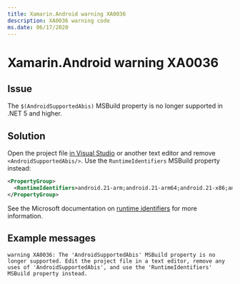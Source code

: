 ```yaml
---
title: Xamarin.Android warning XA0036
description: XA0036 warning code
ms.date: 06/17/2020
---
```

# Xamarin.Android warning XA0036

## Issue

The `$(AndroidSupportedAbis)` MSBuild property is no longer supported
in .NET 5 and higher.

## Solution

Open the project file [in Visual Studio][edit-project-files] or
another text editor and remove `<AndroidSupportedAbis/>`. Use the
`RuntimeIdentifiers` MSBuild property instead:

```xml
<PropertyGroup>
  <RuntimeIdentifiers>android.21-arm;android.21-arm64;android.21-x86;android.21-x64</RuntimeIdentifiers>
</PropertyGroup>
```

See the Microsoft documentation on [runtime identifiers][rids] for more
information.

[edit-project-files]: https://docs.microsoft.com/visualstudio/msbuild/visual-studio-integration-msbuild#edit-project-files-in-visual-studio
[rids]: https://docs.microsoft.com/dotnet/core/rid-catalog

## Example messages

```
warning XA0036: The 'AndroidSupportedAbis' MSBuild property is no longer supported. Edit the project file in a text editor, remove any uses of 'AndroidSupportedAbis', and use the 'RuntimeIdentifiers' MSBuild property instead.
```
